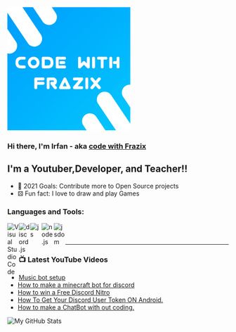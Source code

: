<img width="280px" src="20210509_065317.jpg" />





### Hi there, I'm Irfan - aka [code with Frazix][youtube]

## I'm a Youtuber,Developer, and Teacher!!

- 🔰 2021 Goals: Contribute more to Open Source projects
- ⚄ Fun fact: I love to draw and play Games

### Languages and Tools:

<img align="left" alt="Visual Studio Code" width="26px" src="https://i.imgur.com/LwSdAlE.png" />
<img align="left" alt="discord.js" width="26px" src="https://i.imgur.com/SI1DZf3.png" />
<img align="left" alt="js" width="26px" src="https://i.imgur.com/3u1wzwE.png" />
<img align="left" alt="node.js" width="28px" src="https://i.imgur.com/tYLFZBh.png" /> 
<img align="left" alt="jsdom" width="26px" src="https://imgur.com/znELr8P.png" />

<br />
<br />

---

### 📺 Latest YouTube Videos

<!-- YOUTUBE:START -->
- [Music bot setup](https://www.youtube.com/watch?v=N-GheIM8D8o)
- [How to make a minecraft bot for discord](https://www.youtube.com/watch?v=aEJs7hmcf24)
- [How to win a Free Discord Nitro](https://www.youtube.com/watch?v=9yYNHvA0eIw)
- [How To Get Your Discord User Token ON Android.](https://www.youtube.com/watch?v=tn3tPkd00pU)
- [How to make a ChatBot with out coding.](https://www.youtube.com/watch?v=Q2Sjm0FqWBc)
<!-- YOUTUBE:END -->

  <img align="left" alt="My GitHub Stats" src="https://github-readme-stats.vercel.app/api?username=Frazix12" />

[Discord]: https://frazix.000webhostapp.com/
[youtube]: https://www.youtube.com/channel/UCgiRfle1_JSaFV00XcUzfHQ/
